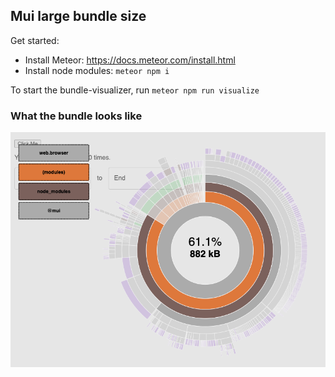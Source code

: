 ## Mui large bundle size

Get started:
* Install Meteor: https://docs.meteor.com/install.html
* Install node modules: `meteor npm i`

To start the bundle-visualizer, run `meteor npm run visualize`


### What the bundle looks like

![Screenshot](screenshot.png)
